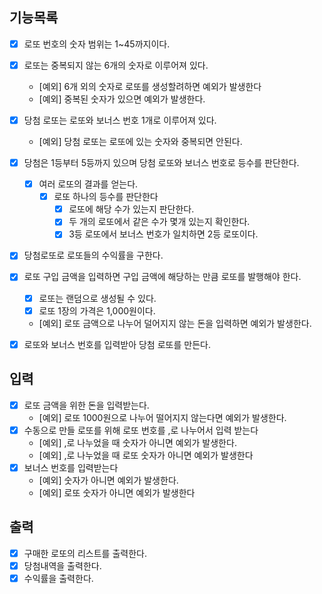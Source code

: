 ## 기능목록

- [x] 로또 번호의 숫자 범위는 1~45까지이다.
- [x] 로또는 중복되지 않는 6개의 숫자로 이루어져 있다.
  - [예외] 6개 외의 숫자로 로또를 생성할려하면 예외가 발생한다
  - [예외] 중복된 숫자가 있으면 예외가 발생한다.
- [x] 당첨 로또는 로또와 보너스 번호 1개로 이루어져 있다.
  - [예외] 당첨 로또는 로또에 있는 숫자와 중복되면 안된다.
- [x] 당첨은 1등부터 5등까지 있으며 당첨 로또와 보너스 번호로 등수를 판단한다.
  - [x] 여러 로또의 결과를 얻는다. 
    - [x] 로또 하나의 등수를 판단한다
      - [x] 로또에 해당 수가 있는지 판단한다.
      - [x] 두 개의 로또에서 같은 수가 몇개 있는지 확인한다.
      - [x] 3등 로또에서 보너스 번호가 일치하면 2등 로또이다.
- [x] 당첨로또로 로또들의 수익률을 구한다.
- [x] 로또 구입 금액을 입력하면 구입 금액에 해당하는 만큼 로또를 발행해야 한다.
  - [x] 로또는 랜덤으로 생성될 수 있다. 
  - [x] 로또 1장의 가격은 1,000원이다. 
  - [예외] 로또 금액으로 나누어 덜어지지 않는 돈을 입력하면 예외가 발생한다.
- [x] 로또와 보너스 번호를 입력받아 당첨 로또를 만든다.


## 입력

- [x] 로또 금액을 위한 돈을 입력받는다.
  - [예외] 로또 1000원으로 나누어 떨어지지 않는다면 예외가 발생한다.
- [x] 수동으로 만들 로또를 위해 로또 번호를 ,로 나누어서 입력 받는다
  - [예외] ,로 나누었을 때 숫자가 아니면 예외가 발생한다.
  - [예외] ,로 나누었을 때 로또 숫자가 아니면 예외가 발생한다
- [x] 보너스 번호를 입력받는다
  - [예외] 숫자가 아니면 예외가 발생한다.
  - [예외] 로또 숫자가 아니면 예외가 발생한다

## 출력

- [x] 구매한 로또의 리스트를 출력한다.
- [x] 당첨내역을 출력한다.
- [x] 수익률을 출력한다.